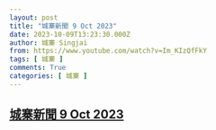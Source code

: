 ```yaml
---
layout: post
title: "城寨新聞 9 Oct 2023"
date: 2023-10-09T13:23:30.000Z
author: 城寨 Singjai
from: https://www.youtube.com/watch?v=Im_KIzQfFkY
tags: [ 城寨 ]
comments: True
categories: [ 城寨 ]
---
```

<!--1696857810000-->
[城寨新聞 9 Oct 2023](https://www.youtube.com/watch?v=Im_KIzQfFkY)
------

<div>

</div>
